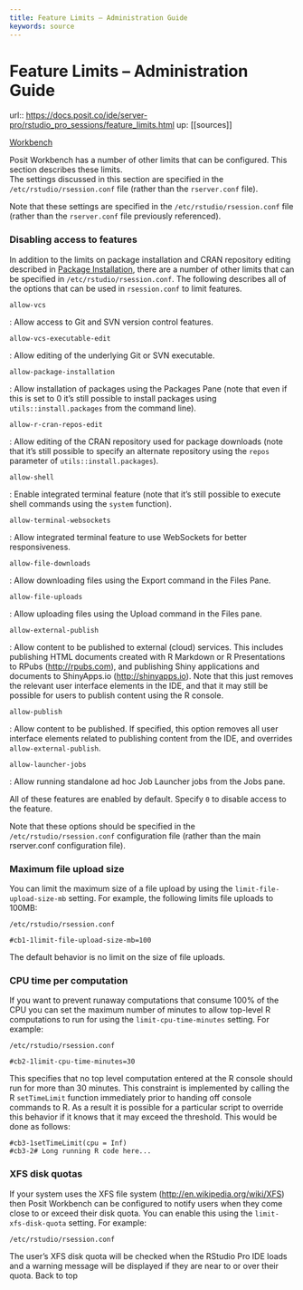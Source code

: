 ```yaml
---
title: Feature Limits – Administration Guide
keywords: source
---
```


# Feature Limits – Administration Guide

url:: https://docs.posit.co/ide/server-pro/rstudio_pro_sessions/feature_limits.html
up: [[sources]]

[Workbench](https://docs.posit.co/ide/server-pro/rstudio_pro_sessions/../#intended-audience "This feature is only available with Posit Workbench.")

Posit Workbench has a number of other limits that can be configured. This section describes these limits.  
The settings discussed in this section are specified in the `/etc/rstudio/rsession.conf` file (rather than the `rserver.conf` file).

Note that these settings are specified in the `/etc/rstudio/rsession.conf` file (rather than the `rserver.conf` file previously referenced).

### Disabling access to features

In addition to the limits on package installation and CRAN repository editing described in [Package Installation](https://docs.posit.co/ide/server-pro/rstudio_pro_sessions/../rstudio_pro_sessions/package_installation.html), there are a number of other limits that can be specified in `/etc/rstudio/rsession.conf`. The following describes all of the options that can be used in `rsession.conf` to limit features.


`allow-vcs`

:   Allow access to Git and SVN version control features.


`allow-vcs-executable-edit`

:   Allow editing of the underlying Git or SVN executable.


`allow-package-installation`

:   Allow installation of packages using the Packages Pane (note that even if this is set to 0 it’s still possible to install packages using `utils::install.packages` from the command line).


`allow-r-cran-repos-edit`

:   Allow editing of the CRAN repository used for package downloads (note that it’s still possible to specify an alternate repository using the `repos` parameter of `utils::install.packages`).


`allow-shell`

:   Enable integrated terminal feature (note that it’s still possible to execute shell commands using the `system` function).


`allow-terminal-websockets`

:   Allow integrated terminal feature to use WebSockets for better responsiveness.


`allow-file-downloads`

:   Allow downloading files using the Export command in the Files Pane.


`allow-file-uploads`

:   Allow uploading files using the Upload command in the Files pane.


`allow-external-publish`

:   Allow content to be published to external (cloud) services. This includes publishing HTML documents created with R Markdown or R Presentations to RPubs (http://rpubs.com), and publishing Shiny applications and documents to ShinyApps.io (http://shinyapps.io). Note that this just removes the relevant user interface elements in the IDE, and that it may still be possible for users to publish content using the R console.


`allow-publish`

:   Allow content to be published. If specified, this option removes all user interface elements related to publishing content from the IDE, and overrides `allow-external-publish`.


`allow-launcher-jobs`

:   Allow running standalone ad hoc Job Launcher jobs from the Jobs pane.

All of these features are enabled by default. Specify `0` to disable access to the feature.

Note that these options should be specified in the `/etc/rstudio/rsession.conf` configuration file (rather than the main rserver.conf configuration file).

### Maximum file upload size

You can limit the maximum size of a file upload by using the `limit-file-upload-size-mb` setting. For example, the following limits file uploads to 100MB:  

```
/etc/rstudio/rsession.conf
```

    #cb1-1limit-file-upload-size-mb=100

The default behavior is no limit on the size of file uploads.

### CPU time per computation

If you want to prevent runaway computations that consume 100% of the CPU you can set the maximum number of minutes to allow top-level R computations to run for using the `limit-cpu-time-minutes` setting. For example:  

```
/etc/rstudio/rsession.conf
```

    #cb2-1limit-cpu-time-minutes=30

This specifies that no top level computation entered at the R console should run for more than 30 minutes. This constraint is implemented by calling the R `setTimeLimit` function immediately prior to handing off console commands to R. As a result it is possible for a particular script to override this behavior if it knows that it may exceed the threshold. This would be done as follows:  

    #cb3-1setTimeLimit(cpu = Inf)
    #cb3-2# Long running R code here...
### XFS disk quotas

If your system uses the XFS file system (<http://en.wikipedia.org/wiki/XFS>) then Posit Workbench can be configured to notify users when they come close to or exceed their disk quota. You can enable this using the `limit-xfs-disk-quota` setting. For example:  

```
/etc/rstudio/rsession.conf
```

The user’s XFS disk quota will be checked when the RStudio Pro IDE loads and a warning message will be displayed if they are near to or over their quota.
Back to top
